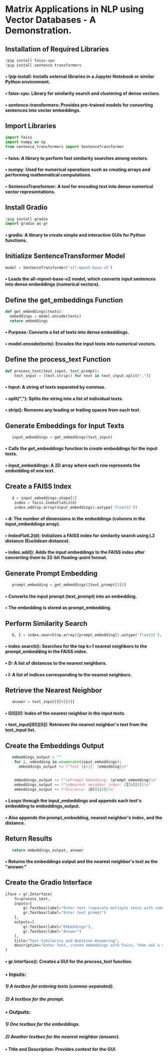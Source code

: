 # Matrix Applications in NLP using Vector Databases - A Demonstration.

## Installation of Required Libraries
```python
!pip install faiss-cpu
!pip install sentence-transformers
```
#### •  !pip install:  Installs external libraries in a Jupyter Notebook or similar Python environment.
#### • faiss-cpu: Library for similarity search and clustering of dense vectors.
#### • sentence-transformers: Provides pre-trained models for converting sentences into vector embeddings. 


## Import Libraries
```python
import faiss
import numpy as np
from sentence_transformers import SentenceTransformer
```
#### •  faiss: A library to perform fast similarity searches among vectors.
#### •  numpy: Used for numerical operations such as creating arrays and performing mathematical computations.
#### •  SentenceTransformer: A tool for encoding text into dense numerical vector representations.


## Install Gradio
```python
!pip install gradio
import gradio as gr
```
#### •  gradio: A library to create simple and interactive GUIs for Python functions.


## Initialize SentenceTransformer Model
```python
model = SentenceTransformer('all-mpnet-base-v2')
```
#### •  Loads the all-mpnet-base-v2 model, which converts input sentences into dense embeddings (numerical vectors).


## Define the get_embeddings Function
```python
def get_embeddings(texts):
  embeddings = model.encode(texts)
  return embeddings
```
#### •  Purpose: Converts a list of texts into dense embeddings.
#### •  model.encode(texts): Encodes the input texts into numerical vectors.


## Define the process_text Function
```python
def process_text(text_input, text_prompt):
    text_input = [text.strip() for text in text_input.split(",")]
```
#### •  Input: A string of texts separated by commas.
#### •  split(","): Splits the string into a list of individual texts.
#### •  strip(): Removes any leading or trailing spaces from each text.


## Generate Embeddings for Input Texts
```python
   input_embeddings = get_embeddings(text_input)
```
#### •  Calls the get_embeddings function to create embeddings for the input texts.
#### •  input_embeddings: A 2D array where each row represents the embedding of one text.


## Create a FAISS Index
```python
   d = input_embeddings.shape[1]
    index = faiss.IndexFlatL2(d)
    index.add(np.array(input_embeddings).astype('float32'))
```
#### •  d: The number of dimensions in the embeddings (columns in the input_embeddings array).
#### •  IndexFlatL2(d): Initializes a FAISS index for similarity search using L2 distance (Euclidean distance).
#### •  index.add(): Adds the input embeddings to the FAISS index after converting them to 32-bit floating-point format.


## Generate Prompt Embedding
```python
   prompt_embedding = get_embeddings([text_prompt])[0]
```
#### •  Converts the input prompt (text_prompt) into an embedding.
#### •  The embedding is stored as prompt_embedding.


## Perform Similarity Search
```python
   D, I = index.search(np.array([prompt_embedding]).astype('float32'), k=1)
```
#### •  index.search(): Searches for the top k=1 nearest neighbors to the prompt_embedding in the FAISS index.
#### •  D: A list of distances to the nearest neighbors.
#### •  I: A list of indices corresponding to the nearest neighbors.


## Retrieve the Nearest Neighbor
```python
   answer = text_input[I[0][0]]
```
#### •  I[0][0]: Index of the nearest neighbor in the input texts.
#### •  text_input[I[0][0]]: Retrieves the nearest neighbor's text from the text_input list.


## Create the Embeddings Output
```python
   embeddings_output = ""
    for i, embedding in enumerate(input_embeddings):
      embeddings_output += f"Text {i+1}: {embedding}\n"


    embeddings_output += f"\nPrompt Embedding: {prompt_embedding}\n"
    embeddings_output += f"\nNearest neighbor index: {I[0][0]}\n"
    embeddings_output += f"Distance: {D[0][0]}\n"
```
#### •  Loops through the input_embeddings and appends each text's embedding to embeddings_output.
#### •  Also appends the prompt_embedding, nearest neighbor's index, and the distance.


## Return Results
```python
   return embeddings_output, answer
```
#### •  Returns the embeddings output and the nearest neighbor's text as the "answer."


## Create the Gradio Interface
```python
iface = gr.Interface(
    fn=process_text,
    inputs=[
        gr.Textbox(label="Enter text (separate multiple texts with commas)"),
        gr.Textbox(label="Enter text prompt")
    ],
    outputs=[
        gr.Textbox(label="Embeddings"),
        gr.Textbox(label="Answer")
    ],
    title="Text Similarity and Question Answering",
    description="Enter text, create embeddings with Faiss, then ask a question about the text."
)
```
#### •  gr.Interface(): Creates a GUI for the process_text function.

### •  Inputs:
#####   1)  A textbox for entering texts (comma-separated).
#####   2)  A textbox for the prompt.

### •  Outputs:
#####   1)  One textbox for the embeddings.
#####   2)  Another textbox for the nearest neighbor (answer).

#### •  Title and Description: Provides context for the GUI.



















